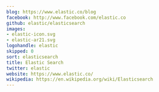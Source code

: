 ```yaml
---
blog: https://www.elastic.co/blog
facebook: http://www.facebook.com/elastic.co
github: elastic/elasticsearch
images:
- elastic-icon.svg
- elastic-ar21.svg
logohandle: elastic
skipped: 0
sort: elasticsearch
title: Elastic Search
twitter: elastic
website: https://www.elastic.co/
wikipedia: https://en.wikipedia.org/wiki/Elasticsearch
---
```

